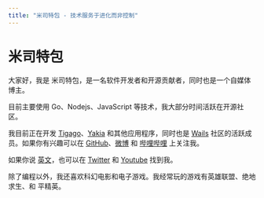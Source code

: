 ```yaml
---
title: "米司特包 - 技术服务于进化而非控制"
---
```


# 米司特包

大家好，我是 米司特包，是一名软件开发者和开源贡献者，同时也是一个自媒体博主。

目前主要使用 Go、Nodejs、JavaScript 等技术，我大部分时间活跃在开源社区。

我目前正在开发
[Tigago](https://github.com/tigateam/tigago)、[Yakia](https://github.com/misitebao/yakia)
和其他应用程序，同时也是 [Wails](https://github.com/wailsapp/wails) 社区的活跃成
员。如果你有兴趣可以在
[GitHub](https://github.com/misitebao)、[微博](https://weibo.com/misitebao) 和
[哔哩哔哩](https://space.bilibili.com/97480642/) 上关注我。

如果你说 [英文](https://misitebao.com/)，也可以在
[Twitter](https://twitter.com/misitebao) 和
[Youtube](https://www.youtube.com/channel/UCGlgW9t0HnKDlkcS1dH7X3g) 找到我。

除了编程以外，我还喜欢科幻电影和电子游戏。我经常玩的游戏有英雄联盟、绝地求生、和
平精英。
